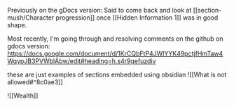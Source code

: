 Previously on the gDocs version: Said to come back and look at [[section-mush/Character progression]] once [[Hidden Information 1]] was in good shape. 

Most recently, I'm going through and resolving comments on the github on gdocs version:
https://docs.google.com/document/d/1KrCQbFtP4JWlYYK49pctjfHmTaw4WqypJB3PVWblAbw/edit#heading=h.s4r9qefuzdiv




these are just examples of sections embedded using obsidian
![[What is not allowed#^8c0ae3]]

![[Wealth]]